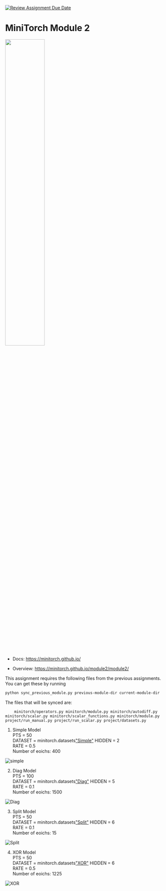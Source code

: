[![Review Assignment Due Date](https://classroom.github.com/assets/deadline-readme-button-22041afd0340ce965d47ae6ef1cefeee28c7c493a6346c4f15d667ab976d596c.svg)](https://classroom.github.com/a/YFgwt0yY)
# MiniTorch Module 2

<img src="https://minitorch.github.io/minitorch.svg" width="50%">


* Docs: https://minitorch.github.io/

* Overview: https://minitorch.github.io/module2/module2/

This assignment requires the following files from the previous assignments. You can get these by running

```bash
python sync_previous_module.py previous-module-dir current-module-dir
```

The files that will be synced are:

        minitorch/operators.py minitorch/module.py minitorch/autodiff.py minitorch/scalar.py minitorch/scalar_functions.py minitorch/module.py project/run_manual.py project/run_scalar.py project/datasets.py



1. Simple Model <br>
PTS = 50 <br>
DATASET = minitorch.datasets["Simple"](PTS)
HIDDEN = 2 <br>
RATE = 0.5 <br>
Number of eoichs: 400 <br>

![simple](./image/Screenshot1.png)

2. Diag Model <br>
PTS = 100 <br>
DATASET = minitorch.datasets["Diag"](PTS)
HIDDEN = 5 <br>
RATE = 0.1 <br>
Number of eoichs: 1500 <br>

![Diag](./image/Screenshot2.png)


3. Split Model <br>
PTS = 50 <br>
DATASET = minitorch.datasets["Split"](PTS)
HIDDEN = 6 <br>
RATE = 0.1  <br>
Number of eoichs: 15 <br>

![Split](./image/Screenshot3.png)

4. XOR Model <br>
PTS = 50 <br>
DATASET = minitorch.datasets["XOR"](PTS)
HIDDEN = 6 <br>
RATE = 0.5 <br>
Number of eoichs: 1225 <br>

![XOR](./image/Screenshot4.png)


